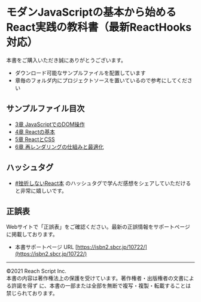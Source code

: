 # モダンJavaScriptの基本から始めるReact実践の教科書（最新ReactHooks対応）

本書をご購入いただき誠にありがとうございます。

- ダウンロード可能なサンプルファイルを配置しています
- 章毎のフォルダ内にプロジェクトソースを置いているので参考にしてください

## サンプルファイル目次

- [3章 JavaScriptでのDOM操作](./3/README.md)
- [4章 Reactの基本](./4/react-basic)
- [5章 ReactとCSS](./5/react-css)
- [6章 再レンダリングの仕組みと最適化](./6/re-rendering)

## ハッシュタグ

- [#挫折しないReact本](https://twitter.com/search?q=%23%E6%8C%AB%E6%8A%98%E3%81%97%E3%81%AA%E3%81%84React%E6%9C%AC) のハッシュタグで学んだ感想をシェアしていただけると非常に嬉しいです。

## 正誤表
Webサイトで「正誤表」をご確認ください。最新の正誤情報をサポートページに掲載しております。

- 本書サポートページ URL  [https://isbn2.sbcr.jp/10722/](https://isbn2.sbcr.jp/10722/)

---

©2021 Reach Script Inc.  
本書の内容は著作権法上の保護を受けています。著作権者・出版権者の文書による許諾を得ず に、本書の一部または全部を無断で複写・複製・転載することは禁じられております。
